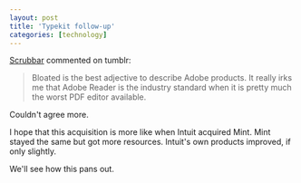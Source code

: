 ```yaml
---
layout: post
title: 'Typekit follow-up'
categories: [technology]
---
```

[Scrubbar][1] commented on tumblr:

   [1]: http://scrubbar.tumblr.com/

> Bloated is the best adjective to describe Adobe products. It really irks me that Adobe Reader is the industry standard when it is pretty much the worst PDF editor available.

Couldn't agree more.

I hope that this acquisition is more like when Intuit acquired Mint. Mint stayed the same but got more resources. Intuit's own products improved, if only slightly.

We'll see how this pans out.